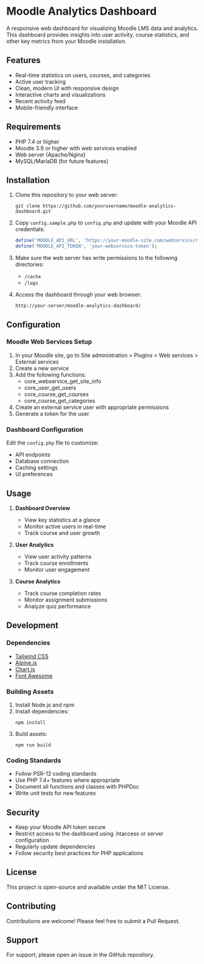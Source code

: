 # Moodle Analytics Dashboard

A responsive web dashboard for visualizing Moodle LMS data and analytics. This dashboard provides insights into user activity, course statistics, and other key metrics from your Moodle installation.

## Features

- Real-time statistics on users, courses, and categories
- Active user tracking
- Clean, modern UI with responsive design
- Interactive charts and visualizations
- Recent activity feed
- Mobile-friendly interface

## Requirements

- PHP 7.4 or higher
- Moodle 3.9 or higher with web services enabled
- Web server (Apache/Nginx)
- MySQL/MariaDB (for future features)

## Installation

1. Clone this repository to your web server:
   ```
   git clone https://github.com/yourusername/moodle-analytics-dashboard.git
   ```

2. Copy `config.sample.php` to `config.php` and update with your Moodle API credentials:
   ```php
   define('MOODLE_API_URL', 'https://your-moodle-site.com/webservice/rest/server.php');
   define('MOODLE_API_TOKEN', 'your-webservice-token');
   ```

3. Make sure the web server has write permissions to the following directories:
   - `/cache`
   - `/logs`

4. Access the dashboard through your web browser:
   ```
   http://your-server/moodle-analytics-dashboard/
   ```

## Configuration

### Moodle Web Services Setup

1. In your Moodle site, go to Site administration > Plugins > Web services > External services
2. Create a new service
3. Add the following functions:
   - core_webservice_get_site_info
   - core_user_get_users
   - core_course_get_courses
   - core_course_get_categories
4. Create an external service user with appropriate permissions
5. Generate a token for the user

### Dashboard Configuration

Edit the `config.php` file to customize:
- API endpoints
- Database connection
- Caching settings
- UI preferences

## Usage

1. **Dashboard Overview**
   - View key statistics at a glance
   - Monitor active users in real-time
   - Track course and user growth

2. **User Analytics**
   - View user activity patterns
   - Track course enrollments
   - Monitor user engagement

3. **Course Analytics**
   - Track course completion rates
   - Monitor assignment submissions
   - Analyze quiz performance

## Development

### Dependencies

- [Tailwind CSS](https://tailwindcss.com/)
- [Alpine.js](https://alpinejs.dev/)
- [Chart.js](https://www.chartjs.org/)
- [Font Awesome](https://fontawesome.com/)

### Building Assets

1. Install Node.js and npm
2. Install dependencies:
   ```
   npm install
   ```
3. Build assets:
   ```
   npm run build
   ```

### Coding Standards

- Follow PSR-12 coding standards
- Use PHP 7.4+ features where appropriate
- Document all functions and classes with PHPDoc
- Write unit tests for new features

## Security

- Keep your Moodle API token secure
- Restrict access to the dashboard using .htaccess or server configuration
- Regularly update dependencies
- Follow security best practices for PHP applications

## License

This project is open-source and available under the MIT License.

## Contributing

Contributions are welcome! Please feel free to submit a Pull Request.

## Support

For support, please open an issue in the GitHub repository.
